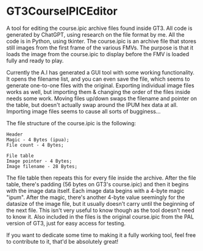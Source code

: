 # GT3CourseIPICEditor
A tool for editing the course.ipic archive files found inside GT3. All code is generated by ChatGPT, using research on the file format by me.
All the code is in Python, using tkinter.
The course.ipic is an archive file that stores still images from the first frame of the various FMVs. The purpose is that it loads the image from the course.ipic to display before the FMV is loaded fully and ready to play.

Currently the A.I has generated a GUI tool with some working functionality. It opens the filename list, and you can even save the file, which seems to generate one-to-one files with the original. Exporting individual image files works as well, but importing them & changing the order of the files inside needs some work.
Moving files up/down swaps the filename and pointer on the table, but doesn't actually swap around the IPUM hex data at all.
Importing image files seems to cause all sorts of bugginess...

The file structure of the course.ipic is the following:
````
Header
Magic - 4 Bytes (ipua);
File count - 4 Bytes;

File table
Image pointer - 4 Bytes;
Image filename - 28 Bytes;
````
The file table then repeats this for every file inside the archive. After the file table, there's padding (56 bytes on GT3's course.ipic) and then it begins with the image data itself. Each image data begins with a 4-byte magic "ipum". After the magic, there's another 4-byte value seemingly for the datasize of the image file, but it usually doesn't carry until the beginning of the next file. This isn't very useful to know though as the tool doesn't need to know it.
Also included in the files is the original course.ipic from the PAL version of GT3, just for easy access for testing.

If you want to dedicate some time to making it a fully working tool, feel free to contribute to it, that'd be absolutely great!

